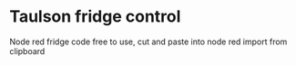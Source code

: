 # Taulson fridge control 
Node red fridge code
free to use, cut and paste into node red import from clipboard 
